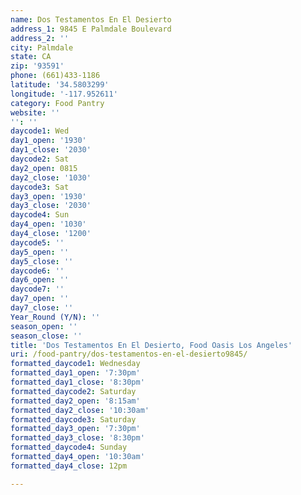 ```yaml
---
name: Dos Testamentos En El Desierto
address_1: 9845 E Palmdale Boulevard
address_2: ''
city: Palmdale
state: CA
zip: '93591'
phone: (661)433-1186
latitude: '34.5803299'
longitude: '-117.952611'
category: Food Pantry
website: ''
'': ''
daycode1: Wed
day1_open: '1930'
day1_close: '2030'
daycode2: Sat
day2_open: 0815
day2_close: '1030'
daycode3: Sat
day3_open: '1930'
day3_close: '2030'
daycode4: Sun
day4_open: '1030'
day4_close: '1200'
daycode5: ''
day5_open: ''
day5_close: ''
daycode6: ''
day6_open: ''
daycode7: ''
day7_open: ''
day7_close: ''
Year_Round (Y/N): ''
season_open: ''
season_close: ''
title: 'Dos Testamentos En El Desierto, Food Oasis Los Angeles'
uri: /food-pantry/dos-testamentos-en-el-desierto9845/
formatted_daycode1: Wednesday
formatted_day1_open: '7:30pm'
formatted_day1_close: '8:30pm'
formatted_daycode2: Saturday
formatted_day2_open: '8:15am'
formatted_day2_close: '10:30am'
formatted_daycode3: Saturday
formatted_day3_open: '7:30pm'
formatted_day3_close: '8:30pm'
formatted_daycode4: Sunday
formatted_day4_open: '10:30am'
formatted_day4_close: 12pm

---
```

